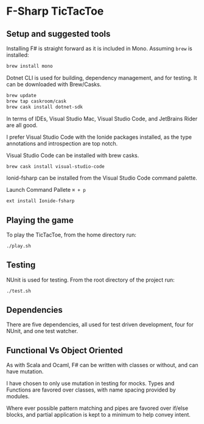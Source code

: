 # F-Sharp TicTacToe

## Setup and suggested tools

Installing F# is straight forward as it is included in Mono. Assuming `brew` is installed:

```bash
brew install mono
```

Dotnet CLI is used for building, dependency management, and for testing. It can be downloaded with Brew/Casks.

```bash
brew update
brew tap caskroom/cask
brew cask install dotnet-sdk
```

In terms of IDEs, Visual Studio Mac, Visual Studio Code, and JetBrains Rider are all good.

I prefer Visual Studio Code with the Ionide packages installed, as the type annotations and introspection are top notch.

Visual Studio Code can be installed with brew casks.

```bash
brew cask install visual-studio-code
```

Ionid-fsharp can be installed from the Visual Studio Code command palette.

Launch Command Pallete `⌘ + p`
```bash
ext install Ionide-fsharp
```

## Playing the game

To play the TicTacToe, from the home directory run:
```bash
./play.sh
```

## Testing

NUnit is used for testing. From the root directory of the project run:

```bash
./test.sh
```

## Dependencies

There are five dependencies, all used for test driven development, four for NUnit, and one test watcher.

## Functional Vs Object Oriented

As with Scala and Ocaml, F# can be written with classes or without, and can have mutation.

I have chosen to only use mutation in testing for mocks. Types and Functions are favored over classes, with name spacing provided by modules.

Where ever possible pattern matching and pipes are favored over if/else blocks, and partial application is kept to a minimum to help convey intent.